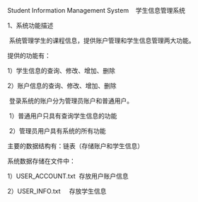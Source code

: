 Student Information Management System    学生信息管理系统

1、系统功能描述

  系统管理学生的课程信息，提供账户管理和学生信息管理两大功能。
		
  提供的功能有：
		
  1）学生信息的查询、修改、增加、删除
		
  2）账户信息的查询、修改、增加、删除
  
  登录系统的账户分为管理员账户和普通用户。
		
  1）普通用户只具有查询学生信息的功能
		
  2）管理员用户具有系统的所有功能
  
  主要的数据结构有：链表（存储账户和学生信息）
  
  系统数据存储在文件中：
  
  1）USER_ACCOUNT.txt  存放用户账户信息
		
  2）USER_INFO.txt     存放学生信息
